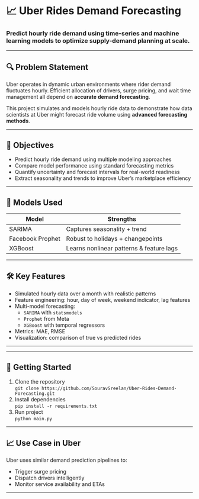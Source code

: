 
# 📈 Uber Rides Demand Forecasting

### Predict hourly ride demand using time-series and machine learning models to optimize supply-demand planning at scale.

---

## 🔍 Problem Statement

Uber operates in dynamic urban environments where rider demand fluctuates hourly. Efficient allocation of drivers, surge pricing, and wait time management all depend on **accurate demand forecasting**.

This project simulates and models hourly ride data to demonstrate how data scientists at Uber might forecast ride volume using **advanced forecasting methods**.

---

## 🎯 Objectives

- Predict hourly ride demand using multiple modeling approaches
- Compare model performance using standard forecasting metrics
- Quantify uncertainty and forecast intervals for real-world readiness
- Extract seasonality and trends to improve Uber’s marketplace efficiency

---

## 🧠 Models Used

| Model          | Strengths                              |
|----------------|-----------------------------------------|
| SARIMA         | Captures seasonality + trend            |
| Facebook Prophet | Robust to holidays + changepoints     |
| XGBoost        | Learns nonlinear patterns & feature lags |

---

## 🛠️ Key Features

- Simulated hourly data over a month with realistic patterns
- Feature engineering: hour, day of week, weekend indicator, lag features
- Multi-model forecasting:
  - `SARIMA` with `statsmodels`
  - `Prophet` from Meta
  - `XGBoost` with temporal regressors
- Metrics: MAE, RMSE
- Visualization: comparison of true vs predicted rides

---

---

## 🚀 Getting Started

1. Clone the repository  
   `git clone https://github.com/SouravSreelan/Uber-Rides-Demand-Forecasting.git`
2. Install dependencies  
   `pip install -r requirements.txt`
3. Run project  
   `python main.py`

---

## 📈 Use Case in Uber

Uber uses similar demand prediction pipelines to:
- Trigger surge pricing
- Dispatch drivers intelligently
- Monitor service availability and ETAs

---

